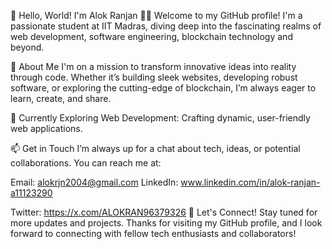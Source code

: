 👋 Hello, World! I'm Alok Ranjan 👨‍💻
Welcome to my GitHub profile! I'm a passionate student at IIT Madras, diving deep into the fascinating realms of web development, software engineering, blockchain technology and beyond.

🚀 About Me
I'm on a mission to transform innovative ideas into reality through code. Whether it’s building sleek websites, developing robust software, or exploring the cutting-edge of blockchain, I’m always eager to learn, create, and share.

🔭 Currently Exploring
Web Development: Crafting dynamic, user-friendly web applications.

📫 Get in Touch
I’m always up for a chat about tech, ideas, or potential collaborations. You can reach me at:

Email: alokrjn2004@gmail.com
LinkedIn: www.linkedin.com/in/alok-ranjan-a11123290

Twitter: https://x.com/ALOKRAN96379326
🌟 Let's Connect!
Stay tuned for more updates and projects. Thanks for visiting my GitHub profile, and I look forward to connecting with fellow tech enthusiasts and collaborators!
